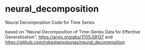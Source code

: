# neural_decomposition
Neural Decomposition Code for Time Series

based on "Neural Decomposition of Time-Series Data for
Effective Generalization", https://arxiv.org/abs/1705.09137
and https://github.com/rokastamosiunas/neural_decomposition

